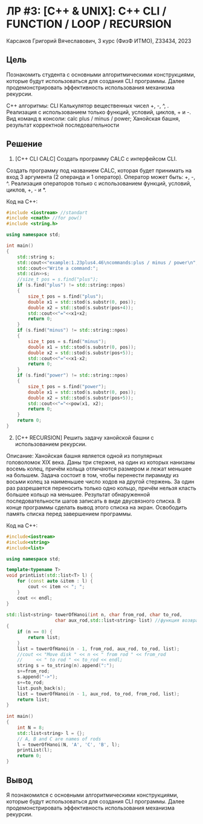 # ЛР \#3: [C++ & UNIX]: C++ CLI / FUNCTION / LOOP / RECURSION

Карсаков Григорий Вячеславович, 3 курс (ФизФ ИТМО), Z33434, 2023

## Цель ##

Познакомить студента с основными алгоритмическими конструкциями, которые будут
использоваться для создания CLI программы. Далее продемонстрировать
эффективность использования механизма рекурсии.

С++ алгоритмы: CLI Калькулятор вещественных чисел +, -, ^, . Реализация с
использованием только функций, условий, циклов, + и -. Вид команд в консоли: calc
plus / minus / power; Ханойская башня, результат корректной последовательности

## Решение ##

1. [С++ CLI CALC] Создать программу CALC с интерфейсом CLI.

Создать программу под названием CALC, которая будет принимать на вход 3
аргумента (2 операнда и 1 оператор). Оператор может быть: +, -, ^. Реализация
операторов только с использованием функций, условий, циклов, +, - и *.

Код на C++:

```C++
#include <iostream> //standart
#include <cmath> //for pow()
#include <string.h>

using namespace std;

int main()
{
    std::string s;
    std::cout<<"example:1.23plus4.46\ncommands:plus / minus / power\n";
    std::cout<<"Write a command:";
    std::cin>>s;
    //size_t pos = s.find("plus");
    if (s.find("plus") != std::string::npos)
    {
        size_t pos = s.find("plus");
        double x1 = std::stod(s.substr(0, pos));
        double x2 = std::stod(s.substr(pos+4));
        std::cout<<"="<<x1+x2;
        return 0;
    }
    if (s.find("minus") != std::string::npos)
    {
        size_t pos = s.find("minus");
        double x1 = std::stod(s.substr(0, pos));
        double x2 = std::stod(s.substr(pos+5));
        std::cout<<"="<<x1-x2;
        return 0;
    }
    if (s.find("power") != std::string::npos)
    {
        size_t pos = s.find("power");
        double x1 = std::stod(s.substr(0, pos));
        double x2 = std::stod(s.substr(pos+5));
        std::cout<<"="<<pow(x1, x2);
        return 0;
    }
    return 0;
}
```

2. [C++ RECURSION] Решить задачу ханойской башни с использованием
рекурсии.

Описание: Ханойская башня является одной из популярных головоломок XIX века.
Даны три стержня, на один из которых нанизаны восемь колец, причём кольца
отличаются размером и лежат меньшее на большем. Задача состоит в том, чтобы
перенести пирамиду из восьми колец за наименьшее число ходов на другой
стержень. За один раз разрешается переносить только одно кольцо, причём нельзя
класть большее кольцо на меньшее.
Результат обнаруженной последовательности шагов записать в виде двусвязного
списка. В конце программы сделать вывод этого списка на экран. Освободить
память списка перед завершением программы.

Код на C++:

```C++
#include<iostream>
#include<string>
#include<list>

using namespace std;

template<typename T>
void printList(std::list<T> l) {
    for (const auto &item : l) {
        cout << item << "; ";
    }
    cout << endl;
}
  
std::list<string> towerOfHanoi(int n, char from_rod, char to_rod,
                  char aux_rod,std::list<string> list) //функция возвращает список действий
{
    if (n == 0) {
        return list;
    }
    list = towerOfHanoi(n - 1, from_rod, aux_rod, to_rod, list);
    //cout << "Move disk " << n << " from rod " << from_rod
    //     << " to rod " << to_rod << endl;
    string s = to_string(n).append(":");
    s+=from_rod;
    s.append("->");
    s+=to_rod;
    list.push_back(s);
    list = towerOfHanoi(n - 1, aux_rod, to_rod, from_rod, list);
    return list;
}
  
int main()
{
    int N = 8;
    std::list<string> l = {};
    // A, B and C are names of rods
    l = towerOfHanoi(N, 'A', 'C', 'B', l);
    printList(l);
    return 0;
}
```

## Вывод ##

Я познакомился с основными алгоритмическими конструкциями, которые будут
использоваться для создания CLI программы. Далее продемонстрировать
эффективность использования механизма рекурсии.
